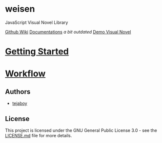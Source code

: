 # weisen
JavaScript Visual Novel Library

[Github Wiki](https://github.com/tejaboy/weisen/wiki)
[Documentations](https://drive.google.com/open?id=1Gm0RsLQXzB08mARla8tCY09dmTOqmkkC37LqiO8-8Vo) *a bit outdated*
[Demo Visual Novel](https://weisen.me/Game.htm?pid=1)

# [Getting Started](https://github.com/tejaboy/weisen/wiki/Getting-Started)
# [Workflow](https://github.com/tejaboy/weisen/wiki/Workflow)

## Authors
* [tejaboy](https://github.com/tejaboy)

## License
This project is licensed under the GNU General Public License 3.0 - see the [LICENSE.md](https://github.com/tejaboy/weisen/blob/master/LICENSE) file for more details.

